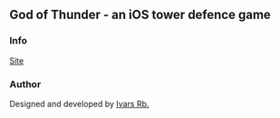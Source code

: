 ## God of Thunder - an iOS tower defence game

### Info
[Site](https://sites.google.com/site/thebreakgames/home/god-of-thunder)
### Author
Designed and developed by [Ivars Rb.](https://github.com/ivarsrb)